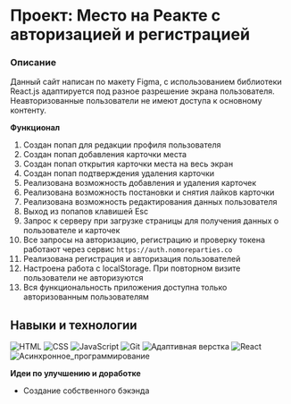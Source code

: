 # Проект: Место на Реакте с авторизацией и регистрацией

### Описание

Данный сайт написан по макету Figma, с использованием библиотеки React.js адаптируется под разное разрешение экрана пользователя. Неавторизованные пользователи не имеют доступа к основному контенту.

**Функционал**

1. Создан попап для редакции профиля пользователя
2. Создан попап добавления карточки места
3. Создан попап открытия карточки места на весь экран
4. Создан попап подтверждения удаления карточки
5. Реализована возможность добавления и удаления карточек
6. Реализована возможность постановки и снятия лайков карточки
7. Реализована возможность редактирования данных пользователя
8. Выход из попапов клавишей Esc
9. Запрос к серверу при загрузке страницы для получения данных о пользователе и карточек
10. Все запросы на авторизацию, регистрацию и проверку токена работают через сервис `https://auth.nomoreparties.co`
11. Реализована регистрация и авторизация пользователей
12. Настроена работа с localStorage. При повторном визите пользователи не авторизуются
13. Вся функциональность приложения доступна только авторизованным пользователям

## Навыки и технологии

![HTML](https://img.shields.io/badge/-HTML-7109AA)
![CSS](https://img.shields.io/badge/-CSS-2C17B0)
![JavaScript](https://img.shields.io/badge/-JavaScript-FEDF00)
![Git](https://img.shields.io/badge/-Git-8EEA00)
![Адаптивная верстка](https://img.shields.io/badge/-Адаптивная_верстка-019898)
![React](https://img.shields.io/badge/-React-A50022)
![Асинхронное_программирование](https://img.shields.io/badge/-Асинхронное_программирование-009898)

**Идеи по улучшению и доработке**

* Создание собственного бэкэнда